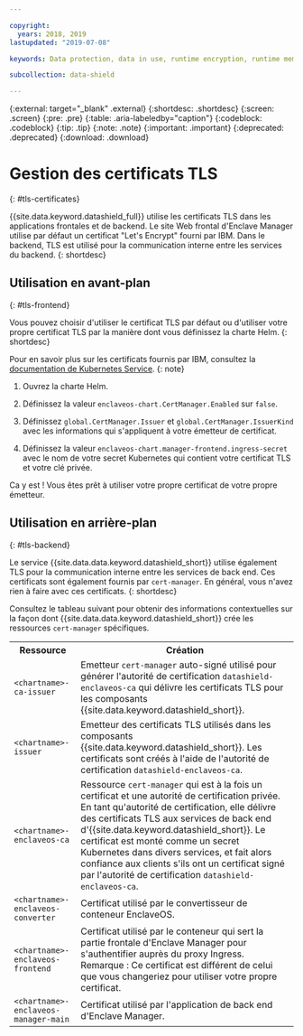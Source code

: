 ```yaml
---

copyright:
  years: 2018, 2019
lastupdated: "2019-07-08"

keywords: Data protection, data in use, runtime encryption, runtime memory encryption, encrypted memory, Intel SGX, software guard extensions, Fortanix runtime encryption

subcollection: data-shield

---
```


{:external: target="_blank" .external}
{:shortdesc: .shortdesc}
{:screen: .screen}
{:pre: .pre}
{:table: .aria-labeledby="caption"}
{:codeblock: .codeblock}
{:tip: .tip}
{:note: .note}
{:important: .important}
{:deprecated: .deprecated}
{:download: .download}



# Gestion des certificats TLS
{: #tls-certificates}

{{site.data.keyword.datashield_full}} utilise les certificats TLS dans les applications frontales et de backend. Le site Web frontal d'Enclave Manager utilise par défaut un certificat "Let's Encrypt" fourni par IBM. Dans le backend, TLS est utilisé pour la communication interne entre les services du backend.
{: shortdesc}


## Utilisation en avant-plan
{: #tls-frontend}

Vous pouvez choisir d'utiliser le certificat TLS par défaut ou d'utiliser votre propre certificat TLS par la manière dont vous définissez la charte Helm.
{: shortdesc}

Pour en savoir plus sur les certificats fournis par IBM, consultez la [documentation de Kubernetes Service](/docs/containers?topic=containers-ingress#ingress_expose_public).
{: note}


1. Ouvrez la charte Helm.

2. Définissez la valeur `enclaveos-chart.CertManager.Enabled` sur `false`.

3. Définissez `global.CertManager.Issuer` et `global.CertManager.IssuerKind` avec les informations qui s'appliquent à votre émetteur de certificat.

4. Définissez la valeur `enclaveos-chart.manager-frontend.ingress-secret` avec le nom de votre secret Kubernetes qui contient votre certificat TLS et votre clé privée.

Ca y est ! Vous êtes prêt à utiliser votre propre certificat de votre propre émetteur. 



## Utilisation en arrière-plan
{: #tls-backend}

Le service {{site.data.data.keyword.datashield_short}} utilise également TLS pour la communication interne entre les services de back end. Ces certificats sont également fournis par `cert-manager`. En général, vous n'avez rien à faire avec ces certificats.
{: shortdesc}

Consultez le tableau suivant pour obtenir des informations contextuelles sur la façon dont {{site.data.data.keyword.datashield_short}} crée les ressources `cert-manager` spécifiques.

<table>
    <tr>
        <th>Ressource</th>
        <th>Création</th>
    </tr>
    <tr>
        <td><code>&lt;chartname&gt;-ca-issuer</code></td>
        <td>Emetteur <code>cert-manager</code> auto-signé utilisé pour générer l'autorité de certification <code>datashield-enclaveos-ca</code> qui délivre les certificats TLS pour les composants {{site.data.keyword.datashield_short}}.</td>
    </tr>
    <tr>
        <td><code>&lt;chartname&gt;-issuer</code></td>
        <td>Emetteur des certificats TLS utilisés dans les composants {{site.data.keyword.datashield_short}}. Les certificats sont créés à l'aide de l'autorité de certification <code>datashield-enclaveos-ca</code>.</td>
    </tr>
    <tr>
        <td><code>&lt;chartname&gt;-enclaveos-ca</code></td>
        <td>Ressource <code>cert-manager</code> qui est à la fois un certificat et une autorité de certification privée. En tant qu'autorité de certification, elle délivre des certificats TLS aux services de back end d'{{site.data.keyword.datashield_short}}. Le certificat est monté comme un secret Kubernetes dans divers services, et fait alors confiance aux clients s'ils ont un certificat signé par l'autorité de certification <code>datashield-enclaveos-ca</code>.</td>
    </tr>
    <tr>
        <td><code>&lt;chartname&gt;-enclaveos-converter</code></td>
        <td>Certificat utilisé par le convertisseur de conteneur EnclaveOS.</td>
    </tr>
    <tr>
        <td><code>&lt;chartname&gt;-enclaveos-frontend</code></td>
        <td>Certificat utilisé par le conteneur qui sert la partie frontale d'Enclave Manager pour s'authentifier auprès du proxy Ingress. Remarque : Ce certificat est différent de celui que vous changeriez pour utiliser votre propre certificat.</td>
    </tr>
    <tr>
        <td><code>&lt;chartname&gt;-enclaveos-manager-main</code></td>
        <td>Certificat utilisé par l'application de back end d'Enclave Manager.</td>
    </tr>
</table>


<!---## Disabling cert-manager
{: #tls-disable-cert-manager}

You can choose to disable `cert-manager` entirely and configure your certificates manually for the Enclave Manager backend services. To do so, set the Helm value `global.CertManager.Enabled` to `false`.--->

